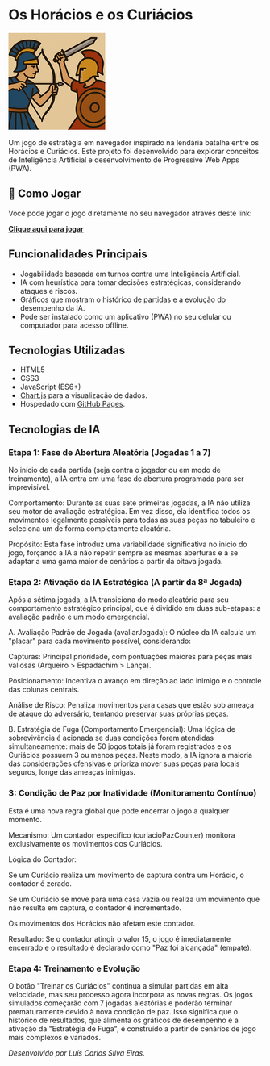 # Os Horácios e os Curiácios

![Os Horácios e os Curiácios](images/icon-192.png)

Um jogo de estratégia em navegador inspirado na lendária batalha entre os Horácios e Curiácios. Este projeto foi desenvolvido para explorar conceitos de Inteligência Artificial e desenvolvimento de Progressive Web Apps (PWA).

## 🚀 Como Jogar

Você pode jogar o jogo diretamente no seu navegador através deste link:

**[Clique aqui para jogar](https://LuisCarlosEiras.github.io/HoraciosCuriaciosapp)** 


## Funcionalidades Principais

* Jogabilidade baseada em turnos contra uma Inteligência Artificial.
* IA com heurística para tomar decisões estratégicas, considerando ataques e riscos.
* Gráficos que mostram o histórico de partidas e a evolução do desempenho da IA.
* Pode ser instalado como um aplicativo (PWA) no seu celular ou computador para acesso offline.

## Tecnologias Utilizadas

* HTML5
* CSS3
* JavaScript (ES6+)
* [Chart.js](https://www.chartjs.org/) para a visualização de dados.
* Hospedado com [GitHub Pages](https://pages.github.com/).

## Tecnologias de IA 

### Etapa 1: Fase de Abertura Aleatória (Jogadas 1 a 7)
No início de cada partida (seja contra o jogador ou em modo de treinamento), a IA entra em uma fase de abertura programada para ser imprevisível.

Comportamento: Durante as suas sete primeiras jogadas, a IA não utiliza seu motor de avaliação estratégica. Em vez disso, ela identifica todos os movimentos legalmente possíveis para todas as suas peças no tabuleiro e seleciona um de forma completamente aleatória.

Propósito: Esta fase introduz uma variabilidade significativa no início do jogo, forçando a IA a não repetir sempre as mesmas aberturas e a se adaptar a uma gama maior de cenários a partir da oitava jogada.

### Etapa 2: Ativação da IA Estratégica (A partir da 8ª Jogada)
Após a sétima jogada, a IA transiciona do modo aleatório para seu comportamento estratégico principal, que é dividido em duas sub-etapas: a avaliação padrão e um modo emergencial.

A. Avaliação Padrão de Jogada (avaliarJogada): O núcleo da IA calcula um "placar" para cada movimento possível, considerando:

Capturas: Principal prioridade, com pontuações maiores para peças mais valiosas (Arqueiro > Espadachim > Lança).

Posicionamento: Incentiva o avanço em direção ao lado inimigo e o controle das colunas centrais.

Análise de Risco: Penaliza movimentos para casas que estão sob ameaça de ataque do adversário, tentando preservar suas próprias peças.

B. Estratégia de Fuga (Comportamento Emergencial): Uma lógica de sobrevivência é acionada se duas condições forem atendidas simultaneamente: mais de 50 jogos totais já foram registrados e os Curiácios possuem 3 ou menos peças. Neste modo, a IA ignora a maioria das considerações ofensivas e prioriza mover suas peças para locais seguros, longe das ameaças inimigas.

### 3: Condição de Paz por Inatividade (Monitoramento Contínuo)
Esta é uma nova regra global que pode encerrar o jogo a qualquer momento.

Mecanismo: Um contador específico (curiacioPazCounter) monitora exclusivamente os movimentos dos Curiácios.

Lógica do Contador:

Se um Curiácio realiza um movimento de captura contra um Horácio, o contador é zerado.

Se um Curiácio se move para uma casa vazia ou realiza um movimento que não resulta em captura, o contador é incrementado.

Os movimentos dos Horácios não afetam este contador.

Resultado: Se o contador atingir o valor 15, o jogo é imediatamente encerrado e o resultado é declarado como "Paz foi alcançada" (empate).

### Etapa 4: Treinamento e Evolução

O botão "Treinar os Curiácios" continua a simular partidas em alta velocidade, mas seu processo agora incorpora as novas regras. Os jogos simulados começarão com 7 jogadas aleatórias e poderão terminar prematuramente devido à nova condição de paz. Isso significa que o histórico de resultados, que alimenta os gráficos de desempenho e a ativação da "Estratégia de Fuga", é construído a partir de cenários de jogo mais complexos e variados.

*Desenvolvido por Luís Carlos Silva Eiras.*
